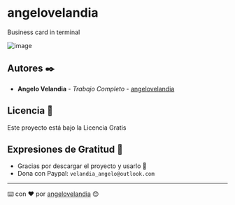 # angelovelandia

Business card in terminal

![image](https://github.com/angelovelandia/npx-angelovelandia/assets/103347375/3f65aa68-5ae4-4321-bbce-ac9e72314f70)

## Autores ✒️

- **Angelo Velandia** - _Trabajo Completo_ - [angelovelandia](https://github.com/angelovelandia)

## Licencia 📄

Este proyecto está bajo la Licencia Gratis

## Expresiones de Gratitud 🎁

- Gracias por descargar el proyecto y usarlo 📢
- Dona con Paypal: `velandia_angelo@outlook.com`

---

⌨️ con ❤️ por [angelovelandia](https://github.com/angelovelandia) 😊
